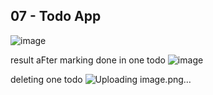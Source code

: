 ## 07 - Todo App 
![image](https://github.com/Krishna-dev7/React-Projects/assets/148896798/0ffe4391-d25d-441a-aae9-222d6b573d71)

result aFter marking done in one todo
![image](https://github.com/Krishna-dev7/React-Projects/assets/148896798/f86804bb-aaee-4462-8891-c0ccd27b7e40)

deleting one todo
![Uploading image.png…]()

